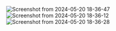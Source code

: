 ![Screenshot from 2024-05-20 18-36-47](https://github.com/ValmikiPrasad/lattice/assets/86890398/f5e49784-327a-4311-9d12-a889dff2efca)
![Screenshot from 2024-05-20 18-36-12](https://github.com/ValmikiPrasad/lattice/assets/86890398/d00dd5ab-18b2-4275-b002-e8f92213d77f)
![Screenshot from 2024-05-20 18-36-28](https://github.com/ValmikiPrasad/lattice/assets/86890398/5c08054e-2f61-41c3-8b38-7be85386f809)
